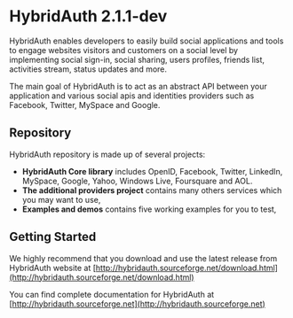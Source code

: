 # HybridAuth 2.1.1-dev

HybridAuth enables developers to easily build social applications and tools 
to engage websites visitors and customers on a social level by implementing 
social sign-in, social sharing, users profiles, friends list, activities 
stream, status updates and more. 

The main goal of HybridAuth is to act as an abstract API between your application
and various social apis and identities providers such as Facebook, Twitter, 
MySpace and Google.

## Repository

HybridAuth repository is made up of several projects:

- **HybridAuth Core library** includes OpenID, Facebook, Twitter, LinkedIn,
  MySpace, Google, Yahoo, Windows Live, Foursquare and AOL.
- **The additional providers project** contains many others services
  which you may want to use,
- **Examples and demos** contains five working examples for you to test, 

## Getting Started

We highly recommend that you download and use the latest release from HybridAuth website
at [http://hybridauth.sourceforge.net/download.html](http://hybridauth.sourceforge.net/download.html) 

You can find  complete documentation for HybridAuth
at [http://hybridauth.sourceforge.net](http://hybridauth.sourceforge.net)
